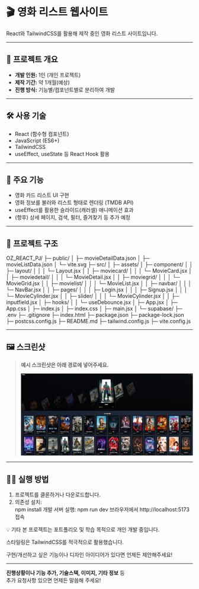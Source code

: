 # 🎬 영화 리스트 웹사이트

React와 TailwindCSS를 활용해 제작 중인 영화 리스트 사이트입니다.

---

## 👤 프로젝트 개요

- **개발 인원:** 1인 (개인 프로젝트)
- **제작 기간:** 약 1개월(예상)
- **진행 방식:** 기능별/컴포넌트별로 분리하여 개발

---

## 🛠️ 사용 기술

- React (함수형 컴포넌트)
- JavaScript (ES6+)
- TailwindCSS
- useEffect, useState 등 React Hook 활용

---

## 📝 주요 기능

- 영화 카드 리스트 UI 구현
- 영화 정보를 불러와 리스트 형태로 렌더링 (TMDB API)
- useEffect를 활용한 슬라이드(캐러셀) 애니메이션 효과
- (향후) 상세 페이지, 검색, 필터, 즐겨찾기 등 추가 예정

---

## 📂 프로젝트 구조

OZ_REACT_PJ/
├─ public/
│  ├─ movieDetailData.json
│  ├─ movieListData.json
│  └─ vite.svg
├─ src/
│  ├─ assets/
│  ├─ component/
│  │   ├─ layout/
│  │   │   └─ Layout.jsx
│  │   ├─ moviecard/
│  │   │   └─ MovieCard.jsx
│  │   ├─ moviedetail/
│  │   │   └─ MovieDetail.jsx
│  │   ├─ moviegrid/
│  │   │   └─ MovieGrid.jsx
│  │   ├─ movielist/
│  │   │   └─ MovieList.jsx
│  │   ├─ navbar/
│  │   │   └─ NavBar.jsx
│  │   ├─ pages/
│  │   │   ├─ Login.jsx
│  │   │   ├─ Signup.jsx
│  │   │   └─ MovieCylinder.jsx
│  │   ├─ slider/
│  │   │   └─ MovieCylinder.jsx
│  │   ├─ inputfield.jsx
│  ├─ hooks/
│  │   └─ useDebounce.jsx
│  ├─ App.jsx
│  ├─ App.css
│  ├─ index.js
│  ├─ index.css
│  ├─ main.jsx
│  └─ supabase/
├─ .env
├─ .gitignore
├─ index.html
├─ package.json
├─ package-lock.json
├─ postcss.config.js
├─ README.md
├─ tailwind.config.js
├─ vite.config.js

---

## 🖼️ 스크린샷

> **예시 스크린샷은 아래 경로에 넣어주세요.**
>
> ![메인화면](./1.png)

---

## 🏃‍♂️ 실행 방법

1. 프로젝트를 클론하거나 다운로드합니다.
2. 의존성 설치:  
   npm install
개발 서버 실행:
npm run dev
브라우저에서 http://localhost:5173 접속

💡 기타
본 프로젝트는 포트폴리오 및 학습 목적으로 개인 개발 중입니다.

스타일링은 TailwindCSS를 적극적으로 활용했습니다.

구현/개선하고 싶은 기능이나 디자인 아이디어가 있다면 언제든 제안해주세요!

---

**진행상황이나 기능 추가, 기술스택, 이미지, 기타 정보** 등  
추가 요청사항 있으면 언제든 말씀해 주세요!  
